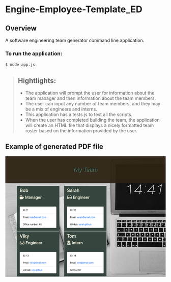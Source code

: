 # Engine-Employee-Template_ED
## Overview
A software engineering team generator command line application. 
### To run the application:
 ```sh
$ node app.js
```
> ## Hightlights:
> - The application will prompt the user for information about the team manager and then information about the team members. 
> - The user can input any number of team members, and they may be a mix of engineers and interns. 
> - This application has a tests.js to test all the scripts.
> -  When the user has completed building the team, the application will create an HTML file that displays a nicely formatted team roster based on the information provided by the user.

## Example of generated PDF file 
![](/Develop/output/1583118760658.png)